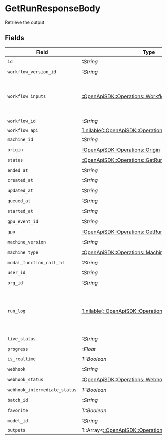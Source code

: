 # GetRunResponseBody

Retrieve the output


## Fields

| Field                                                                                                  | Type                                                                                                   | Required                                                                                               | Description                                                                                            | Example                                                                                                |
| ------------------------------------------------------------------------------------------------------ | ------------------------------------------------------------------------------------------------------ | ------------------------------------------------------------------------------------------------------ | ------------------------------------------------------------------------------------------------------ | ------------------------------------------------------------------------------------------------------ |
| `id`                                                                                                   | *::String*                                                                                             | :heavy_check_mark:                                                                                     | N/A                                                                                                    |                                                                                                        |
| `workflow_version_id`                                                                                  | *::String*                                                                                             | :heavy_check_mark:                                                                                     | N/A                                                                                                    |                                                                                                        |
| `workflow_inputs`                                                                                      | [::OpenApiSDK::Operations::WorkflowInputs](../../models/operations/workflowinputs.md)                  | :heavy_check_mark:                                                                                     | N/A                                                                                                    | {<br/>"input_text": "some external text input",<br/>"input_image": "https://somestatic.png"<br/>}      |
| `workflow_id`                                                                                          | *::String*                                                                                             | :heavy_check_mark:                                                                                     | N/A                                                                                                    |                                                                                                        |
| `workflow_api`                                                                                         | [T.nilable(::OpenApiSDK::Operations::GetRunWorkflowApi)](../../models/operations/getrunworkflowapi.md) | :heavy_minus_sign:                                                                                     | N/A                                                                                                    | {}                                                                                                     |
| `machine_id`                                                                                           | *::String*                                                                                             | :heavy_check_mark:                                                                                     | N/A                                                                                                    |                                                                                                        |
| `origin`                                                                                               | [::OpenApiSDK::Operations::Origin](../../models/operations/origin.md)                                  | :heavy_check_mark:                                                                                     | N/A                                                                                                    |                                                                                                        |
| `status`                                                                                               | [::OpenApiSDK::Operations::GetRunStatus](../../models/operations/getrunstatus.md)                      | :heavy_check_mark:                                                                                     | N/A                                                                                                    |                                                                                                        |
| `ended_at`                                                                                             | *::String*                                                                                             | :heavy_check_mark:                                                                                     | N/A                                                                                                    |                                                                                                        |
| `created_at`                                                                                           | *::String*                                                                                             | :heavy_check_mark:                                                                                     | N/A                                                                                                    |                                                                                                        |
| `updated_at`                                                                                           | *::String*                                                                                             | :heavy_check_mark:                                                                                     | N/A                                                                                                    |                                                                                                        |
| `queued_at`                                                                                            | *::String*                                                                                             | :heavy_check_mark:                                                                                     | N/A                                                                                                    |                                                                                                        |
| `started_at`                                                                                           | *::String*                                                                                             | :heavy_check_mark:                                                                                     | N/A                                                                                                    |                                                                                                        |
| `gpu_event_id`                                                                                         | *::String*                                                                                             | :heavy_check_mark:                                                                                     | N/A                                                                                                    |                                                                                                        |
| `gpu`                                                                                                  | [::OpenApiSDK::Operations::GetRunGpu](../../models/operations/getrungpu.md)                            | :heavy_check_mark:                                                                                     | N/A                                                                                                    |                                                                                                        |
| `machine_version`                                                                                      | *::String*                                                                                             | :heavy_check_mark:                                                                                     | N/A                                                                                                    |                                                                                                        |
| `machine_type`                                                                                         | [::OpenApiSDK::Operations::MachineType](../../models/operations/machinetype.md)                        | :heavy_check_mark:                                                                                     | N/A                                                                                                    |                                                                                                        |
| `modal_function_call_id`                                                                               | *::String*                                                                                             | :heavy_check_mark:                                                                                     | N/A                                                                                                    |                                                                                                        |
| `user_id`                                                                                              | *::String*                                                                                             | :heavy_check_mark:                                                                                     | N/A                                                                                                    |                                                                                                        |
| `org_id`                                                                                               | *::String*                                                                                             | :heavy_check_mark:                                                                                     | N/A                                                                                                    |                                                                                                        |
| `run_log`                                                                                              | [T.nilable(::OpenApiSDK::Operations::RunLog)](../../models/operations/runlog.md)                       | :heavy_minus_sign:                                                                                     | N/A                                                                                                    | [<br/>{<br/>"logs": "some logs",<br/>"timestamp": 1706631877.3831277<br/>}<br/>]                       |
| `live_status`                                                                                          | *::String*                                                                                             | :heavy_check_mark:                                                                                     | N/A                                                                                                    |                                                                                                        |
| `progress`                                                                                             | *::Float*                                                                                              | :heavy_check_mark:                                                                                     | N/A                                                                                                    |                                                                                                        |
| `is_realtime`                                                                                          | *T::Boolean*                                                                                           | :heavy_check_mark:                                                                                     | N/A                                                                                                    |                                                                                                        |
| `webhook`                                                                                              | *::String*                                                                                             | :heavy_check_mark:                                                                                     | N/A                                                                                                    |                                                                                                        |
| `webhook_status`                                                                                       | [::OpenApiSDK::Operations::WebhookStatus](../../models/operations/webhookstatus.md)                    | :heavy_check_mark:                                                                                     | N/A                                                                                                    |                                                                                                        |
| `webhook_intermediate_status`                                                                          | *T::Boolean*                                                                                           | :heavy_check_mark:                                                                                     | N/A                                                                                                    |                                                                                                        |
| `batch_id`                                                                                             | *::String*                                                                                             | :heavy_check_mark:                                                                                     | N/A                                                                                                    |                                                                                                        |
| `favorite`                                                                                             | *T::Boolean*                                                                                           | :heavy_check_mark:                                                                                     | N/A                                                                                                    |                                                                                                        |
| `model_id`                                                                                             | *::String*                                                                                             | :heavy_check_mark:                                                                                     | N/A                                                                                                    |                                                                                                        |
| `outputs`                                                                                              | T::Array<[::OpenApiSDK::Operations::Outputs](../../models/operations/outputs.md)>                      | :heavy_minus_sign:                                                                                     | N/A                                                                                                    |                                                                                                        |
